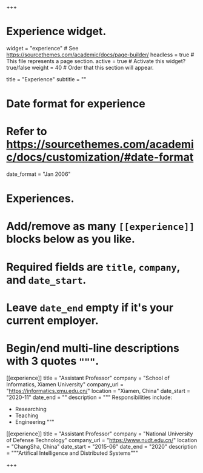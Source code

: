 +++
# Experience widget.
widget = "experience"  # See https://sourcethemes.com/academic/docs/page-builder/
headless = true  # This file represents a page section.
active = true  # Activate this widget? true/false
weight = 40  # Order that this section will appear.

title = "Experience"
subtitle = ""

# Date format for experience
#   Refer to https://sourcethemes.com/academic/docs/customization/#date-format
date_format = "Jan 2006"

# Experiences.
#   Add/remove as many `[[experience]]` blocks below as you like.
#   Required fields are `title`, `company`, and `date_start`.
#   Leave `date_end` empty if it's your current employer.
#   Begin/end multi-line descriptions with 3 quotes `"""`.
[[experience]]
  title = "Assistant Professor"
  company = "School of Informatics, Xiamen University"
  company_url = "https://informatics.xmu.edu.cn/"
  location = "Xiamen, China"
  date_start = "2020-11"
  date_end = ""
  description = """
  Responsibilities include:
  
  * Researching
  * Teaching
  * Engineering
  """

[[experience]]
  title = "Assistant Professor"
  company = "National University of Defense Technology"
  company_url = "https://www.nudt.edu.cn/"
  location = "ChangSha, China"
  date_start = "2015-06"
  date_end = "2020"
  description = """Artifical Intelligence and Distributed Systems"""

+++
